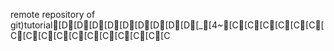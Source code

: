 remote repository of git)tutorial[D[D[D[D[D[D[D[D[D[_[4~[C[C[C[C[C[C[C[C[C[C[C[C[C[C[C[C[C

